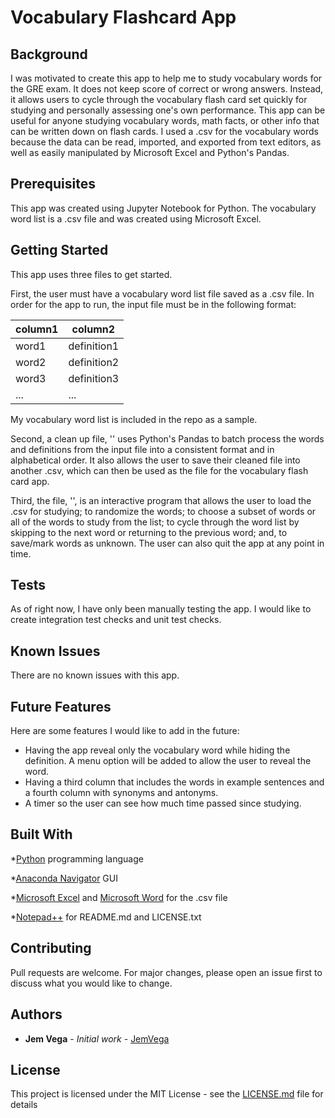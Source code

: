 # Vocabulary Flashcard App

## Background
I was motivated to create this app to help me to study vocabulary words for the GRE exam. It does not keep score of correct or wrong answers. Instead, it allows users to cycle through the vocabulary flash card set quickly for studying and personally assessing one's own performance. This app can be useful for anyone studying vocabulary words, math facts, or other info that can be written down on flash cards. I used a .csv for the vocabulary words because the data can be read, imported, and exported from text editors, as well as easily manipulated by Microsoft Excel and Python's Pandas.

## Prerequisites
This app was created using Jupyter Notebook for Python. The vocabulary word list is a .csv file and was created using Microsoft Excel. 

## Getting Started
This app uses three files to get started. 

First, the user must have a vocabulary word list file saved as a .csv file. In order for the app to run, the input file must be in the following format:

column1 | column2
--- | ---
word1 | definition1
word2 | definition2
word3 | definition3
... | ...

My vocabulary word list is included in the repo as a sample. 

Second, a clean up file, '<vocabulary-list-file-clean-up>' uses Python's Pandas to batch process the words and definitions from the input file into a consistent format and in alphabetical order. It also allows the user to save their cleaned file into another .csv, which can then be used as the file for the vocabulary flash card app. 

Third, the file, '<vocabulary-flash-card-app>', is an interactive program that allows the user to load the .csv for studying; to randomize the words; to choose a subset of words or all of the words to study from the list; to cycle through the word list by skipping to the next word or returning to the previous word; and, to save/mark words as unknown. The user can also quit the app at any point in time. 

## Tests
As of right now, I have only been manually testing the app. I would like to create integration test checks and unit test checks. 

## Known Issues
There are no known issues with this app. 

## Future Features
Here are some features I would like to add in the future:
* Having the app reveal only the vocabulary word while hiding the definition. A menu option will be added to allow the user to reveal the word. 
* Having a third column that includes the words in example sentences and a fourth column with synonyms and antonyms. 
* A timer so the user can see how much time passed since studying. 

## Built With

*[Python](https://www.python.org/downloads/) programming language

*[Anaconda Navigator](https://docs.anaconda.com/anaconda/navigator/) GUI

*[Microsoft Excel](https://products.office.com/en-us/home) and [Microsoft Word](https://products.office.com/en-us/home) for the .csv file

*[Notepad++](https://notepad-plus-plus.org/) for README.md and LICENSE.txt

## Contributing

Pull requests are welcome. For major changes, please open an issue first to discuss what you would like to change.

## Authors

* **Jem Vega** - *Initial work* - [JemVega](https://github.com/JemVega)

## License

This project is licensed under the MIT License - see the [LICENSE.md](LICENSE.md) file for details


